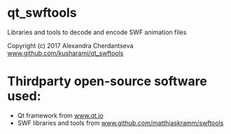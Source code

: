# qt_swftools
Libraries and tools to decode and encode SWF animation files

Copyright (c) 2017 Alexandra Cherdantseva www.github.com/kusharami/qt_swftools

# Thirdparty open-source software used:
* Qt framework from www.qt.io
* SWF libraries and tools from www.github.com/matthiaskramm/swftools
